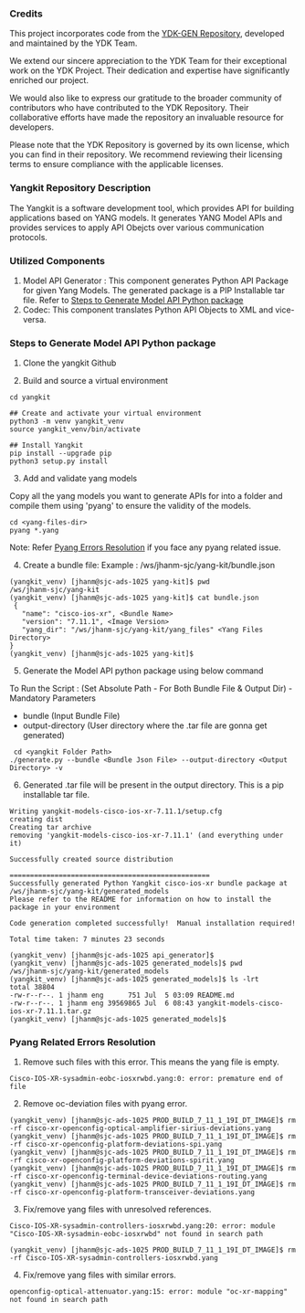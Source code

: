 ### Credits

This project incorporates code from the [YDK-GEN Repository](https://github.com/CiscoDevNet/ydk-gen/tree/0.8.6.4), developed and maintained by the YDK Team.

We extend our sincere appreciation to the YDK Team for their exceptional work on the YDK Project. Their dedication and expertise have significantly enriched our project.

We would also like to express our gratitude to the broader community of contributors who have contributed to the YDK Repository. Their collaborative efforts have made the repository an invaluable resource for developers.

Please note that the YDK Repository is governed by its own license, which you can find in their repository. We recommend reviewing their licensing terms to ensure compliance with the applicable licenses.

### Yangkit Repository Description

The Yangkit is a software development tool, which provides API for building applications based on YANG models. It generates YANG Model APIs and provides services to apply API Obejcts over various communication protocols.

### Utilized Components

1. Model API Generator : This component generates Python API Package for given Yang Models. The generated package is a PIP Installable tar file. Refer to [Steps to Generate Model API Python package](https://github.com/yang-infra/yangkit#steps-to-generate-model-api-python-package)
2. Codec: This component translates Python API Objects to XML and vice-versa.

### Steps to Generate Model API Python package
 
1) Clone the yangkit Github
 
2) Build and source a virtual environment 
```
cd yangkit

## Create and activate your virtual environment 
python3 -m venv yangkit_venv 
source yangkit_venv/bin/activate 
 
## Install Yangkit
pip install --upgrade pip 
python3 setup.py install 
```
 
3) Add and validate yang models 

Copy all the yang models you want to generate APIs for into a folder and compile them using 'pyang' to ensure the validity of the models. 

```
cd <yang-files-dir>
pyang *.yang
```
Note: Refer [Pyang Errors Resolution](https://github.com/yang-infra/yangkit/tree/main#pyang-related-errors-resolution) if you face any pyang related issue.

4) Create a bundle file: Example : /ws/jhanm-sjc/yang-kit/bundle.json
```
(yangkit_venv) [jhanm@sjc-ads-1025 yang-kit]$ pwd
/ws/jhanm-sjc/yang-kit
(yangkit_venv) [jhanm@sjc-ads-1025 yang-kit]$ cat bundle.json 
 {
   "name": "cisco-ios-xr", <Bundle Name>
   "version": "7.11.1", <Image Version>
   "yang_dir": "/ws/jhanm-sjc/yang-kit/yang_files" <Yang Files Directory>
}
(yangkit_venv) [jhanm@sjc-ads-1025 yang-kit]$ 
 ```

5) Generate the Model API python package using below command 

To Run the Script :
(Set Absolute Path - For Both Bundle File & Output Dir) - Mandatory Parameters

- bundle (Input Bundle File)
- output-directory (User directory where the .tar file are gonna get generated)

```
 cd <yangkit Folder Path>
./generate.py --bundle <Bundle Json File> --output-directory <Output Directory> -v
```

6) Generated .tar file will be present in the output directory. This is a pip installable tar file.

```
Writing yangkit-models-cisco-ios-xr-7.11.1/setup.cfg
creating dist
Creating tar archive
removing 'yangkit-models-cisco-ios-xr-7.11.1' (and everything under it)

Successfully created source distribution

=================================================
Successfully generated Python Yangkit cisco-ios-xr bundle package at /ws/jhanm-sjc/yang-kit/generated_models
Please refer to the README for information on how to install the package in your environment

Code generation completed successfully!  Manual installation required!

Total time taken: 7 minutes 23 seconds

(yangkit_venv) [jhanm@sjc-ads-1025 api_generator]$ 
(yangkit_venv) [jhanm@sjc-ads-1025 generated_models]$ pwd
/ws/jhanm-sjc/yang-kit/generated_models
(yangkit_venv) [jhanm@sjc-ads-1025 generated_models]$ ls -lrt
total 38804
-rw-r--r--. 1 jhanm eng      751 Jul  5 03:09 README.md
-rw-r--r--. 1 jhanm eng 39569865 Jul  6 08:43 yangkit-models-cisco-ios-xr-7.11.1.tar.gz
(yangkit_venv) [jhanm@sjc-ads-1025 generated_models]$ 
```

### Pyang Related Errors Resolution

1) Remove such files with this error. This means the yang file is empty.
```
Cisco-IOS-XR-sysadmin-eobc-iosxrwbd.yang:0: error: premature end of file
```

2) Remove oc-deviation files with pyang error.
```
(yangkit_venv) [jhanm@sjc-ads-1025 PROD_BUILD_7_11_1_19I_DT_IMAGE]$ rm -rf cisco-xr-openconfig-optical-amplifier-sirius-deviations.yang
(yangkit_venv) [jhanm@sjc-ads-1025 PROD_BUILD_7_11_1_19I_DT_IMAGE]$ rm -rf cisco-xr-openconfig-platform-deviations-spi.yang
(yangkit_venv) [jhanm@sjc-ads-1025 PROD_BUILD_7_11_1_19I_DT_IMAGE]$ rm -rf cisco-xr-openconfig-platform-deviations-spirit.yang
(yangkit_venv) [jhanm@sjc-ads-1025 PROD_BUILD_7_11_1_19I_DT_IMAGE]$ rm -rf cisco-xr-openconfig-terminal-device-deviations-routing.yang
(yangkit_venv) [jhanm@sjc-ads-1025 PROD_BUILD_7_11_1_19I_DT_IMAGE]$ rm -rf cisco-xr-openconfig-platform-transceiver-deviations.yang
```

3) Fix/remove yang files with unresolved references.
```
Cisco-IOS-XR-sysadmin-controllers-iosxrwbd.yang:20: error: module "Cisco-IOS-XR-sysadmin-eobc-iosxrwbd" not found in search path

(yangkit_venv) [jhanm@sjc-ads-1025 PROD_BUILD_7_11_1_19I_DT_IMAGE]$ rm -rf Cisco-IOS-XR-sysadmin-controllers-iosxrwbd.yang
```

4) Fix/remove yang files with similar errors.
```
openconfig-optical-attenuator.yang:15: error: module "oc-xr-mapping" not found in search path
```

